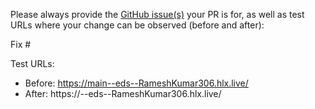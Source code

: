 Please always provide the [GitHub issue(s)](../issues) your PR is for, as well as test URLs where your change can be observed (before and after):

Fix #<gh-issue-id>

Test URLs:
- Before: https://main--eds--RameshKumar306.hlx.live/
- After: https://<branch>--eds--RameshKumar306.hlx.live/

